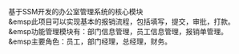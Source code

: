 基于SSM开发的办公室管理系统的核心模块</br>
	&emsp此项目可以实现基本的报销流程，包括填写，提交，审批，打款。</br>
	&emsp功能管理模块有：部门信息管理，员工信息管理，报销单管理。</br>
	&emsp主要角色：员工，部门经理，总经理，财务。</br>
